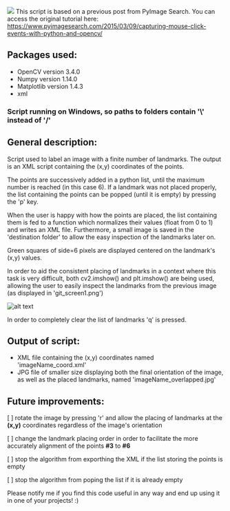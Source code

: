 ![](https://github.com/AdrianUng/place_labels/blob/master/repo_snap2.png)
This script is based on a previous post from PyImage Search. You can access the original tutorial here: https://www.pyimagesearch.com/2015/03/09/capturing-mouse-click-events-with-python-and-opencv/

## Packages used:
- OpenCV version 3.4.0
- Numpy version 1.14.0
- Matplotlib version 1.4.3
- xml

### Script running on Windows, so paths to folders contain '\\' instead of '/' ###

## General description:

Script used to label an image with a finite number of landmarks. The output is an XML script containing the (x,y) coordinates of the points.

The points are successively added in a python list, until the maximum number is reached (in this case 6).
If a landmark was not placed properly, the list containing the points can be popped (until it is empty) by pressing the 'p' key.

When the user is happy with how the points are placed, the list containing them is fed to a function which normalizes their values (float from 0 to 1) and writes an XML file. Furthermore, a small image is saved in the 'destination folder' to allow the easy inspection of the landmarks later on. 

Green squares of side=6 pixels are displayed centered on the landmark's (x,y) values.

In order to aid the consistent placing of landmarks in a context where this task is very difficult, both cv2.imshow() and plt.imshow() are being used, allowing the user to easily inspect the landmarks from the previous image (as displayed in 'git_screen1.png')

![alt text](https://github.com/AdrianUng/place_labels/blob/master/git_screen1.png)

In order to completely clear the list of landmarks 'q' is pressed.

## Output of script:
- XML file containing the (x,y) coordinates named 'imageName_coord.xml'
- JPG file of smaller size displaying both the final orientation of the image, as well as the placed landmarks, named 'imageName_overlapped.jpg'

## Future improvements:

[ ] rotate the image by pressing 'r' and allow the placing of landmarks at the **(x,y)** coordinates regardless of the image's orientation

[ ] change the landmark placing order in order to facilitate the more accurately alignment of the points **#3** to **#6**

[ ] stop the algorithm from exporthing the XML if the list storing the points is empty

[ ] stop the algorithm from poping the list if it is already empty





Please notify me if you find this code useful in any way and end up using it in one of your projects! :)
